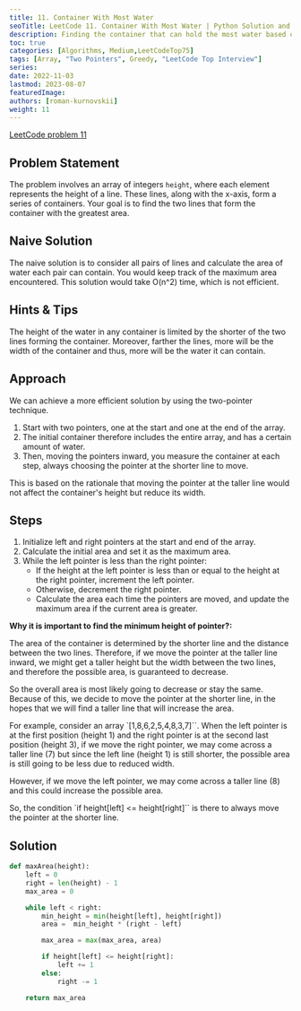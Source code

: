```yaml
---
title: 11. Container With Most Water
seoTitle: LeetCode 11. Container With Most Water | Python Solution and Explanation
description: Finding the container that can hold the most water based on given heights.
toc: true
categories: [Algorithms, Medium,LeetCodeTop75]
tags: [Array, "Two Pointers", Greedy, "LeetCode Top Interview"]
series:
date: 2022-11-03
lastmod: 2023-08-07
featuredImage:
authors: [roman-kurnovskii]
weight: 11
---
```



[LeetCode problem 11](https://leetcode.com/problems/container-with-most-water/)

## Problem Statement

The problem involves an array of integers `height`, where each element represents the height of a line. These lines, along with the x-axis, form a series of containers. Your goal is to find the two lines that form the container with the greatest area.

## Naive Solution

The naive solution is to consider all pairs of lines and calculate the area of water each pair can contain. You would keep track of the maximum area encountered. This solution would take O(n^2) time, which is not efficient.

## Hints & Tips

The height of the water in any container is limited by the shorter of the two lines forming the container. Moreover, farther the lines, more will be the width of the container and thus, more will be the water it can contain.

## Approach

We can achieve a more efficient solution by using the two-pointer technique.

1. Start with two pointers, one at the start and one at the end of the array.
2. The initial container therefore includes the entire array, and has a certain amount of water.
3. Then, moving the pointers inward, you measure the container at each step, always choosing the pointer at the shorter line to move.

This is based on the rationale that moving the pointer at the taller line would not affect the container's height but reduce its width.

## Steps

1. Initialize left and right pointers at the start and end of the array.
2. Calculate the initial area and set it as the maximum area.
3. While the left pointer is less than the right pointer:
   - If the height at the left pointer is less than or equal to the height at the right pointer, increment the left pointer.
   - Otherwise, decrement the right pointer.
   - Calculate the area each time the pointers are moved, and update the maximum area if the current area is greater.

**Why it is important to find the minimum height of pointer?:**

The area of the container is determined by the shorter line and the distance between the two lines. Therefore, if we move the pointer at the taller line inward, we might get a taller height but the width between the two lines, and therefore the possible area, is guaranteed to decrease.

So the overall area is most likely going to decrease or stay the same. Because of this, we decide to move the pointer at the shorter line, in the hopes that we will find a taller line that will increase the area.

For example, consider an array `[1,8,6,2,5,4,8,3,7]``. When the left pointer is at the first position (height 1) and the right pointer is at the second last position (height 3), if we move the right pointer, we may come across a taller line (7) but since the left line (height 1) is still shorter, the possible area is still going to be less due to reduced width.

However, if we move the left pointer, we may come across a taller line (8) and this could increase the possible area.

So, the condition `if height[left] <= height[right]`` is there to always move the pointer at the shorter line.

## Solution

```python
def maxArea(height):
    left = 0
    right = len(height) - 1
    max_area = 0

    while left < right:
        min_height = min(height[left], height[right])
        area =  min_height * (right - left)

        max_area = max(max_area, area)

        if height[left] <= height[right]:
            left += 1
        else:
            right -= 1

    return max_area
```
